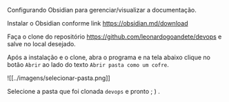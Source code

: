 Configurando Obsidian para gerenciar/visualizar a documentação.


Instalar o Obsidian conforme link https://obsidian.md/download

Faça o clone do repositório https://github.com/leonardogoandete/devops e salve no local desejado.

Após a instalação e o clone, abra o programa e na tela abaixo clique no botão `Abrir` ao lado do texto `Abrir pasta como um cofre`.

![[../imagens/selecionar-pasta.png]]

Selecione a pasta que foi clonada `devops` e pronto ; ) . 